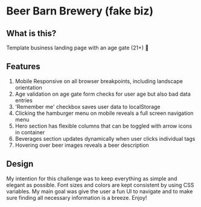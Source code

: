 # Beer Barn Brewery (fake biz)

## What is this?

Template business landing page with an age gate (21+) 🍻

## Features

1. Mobile Responsive on all browser breakpoints, including landscape orientation
2. Age validation on age gate form checks for user age but also bad data entries
3. 'Remember me' checkbox saves user data to localStorage
4. Clicking the hamburger menu on mobile reveals a full screen navigation menu
5. Hero section has flexible columns that can be toggled with arrow icons in container
6. Beverages section updates dynamically when user clicks individual tags
7. Hovering over beer images reveals a beer description

## Design

My intention for this challenge was to keep everything as simple and elegant as possible. Font sizes and colors are kept consistent by using CSS variables. My main goal was give the user a fun UI to navigate and to make sure finding all necessary information is a breeze. Enjoy!
